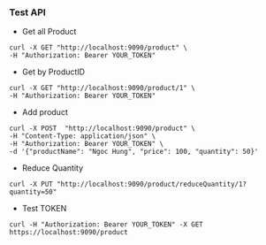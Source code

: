 ### Test API
- Get all Product
```shell
curl -X GET "http://localhost:9090/product" \
-H "Authorization: Bearer YOUR_TOKEN"
```

- Get by ProductID
```shell
curl -X GET "http://localhost:9090/product/1" \
-H "Authorization: Bearer YOUR_TOKEN"
```

- Add product
```shell
curl -X POST  "http://localhost:9090/product" \
-H "Content-Type: application/json" \
-H "Authorization: Bearer YOUR_TOKEN" \
-d '{"productName": "Ngoc Hung", "price": 100, "quantity": 50}'  
```
- Reduce Quantity
```shell
curl -X PUT "http://localhost:9090/product/reduceQuantity/1?quantity=50"
```

- Test TOKEN
```shell
curl -H "Authorization: Bearer YOUR_TOKEN" -X GET https://localhost:9090/product
```